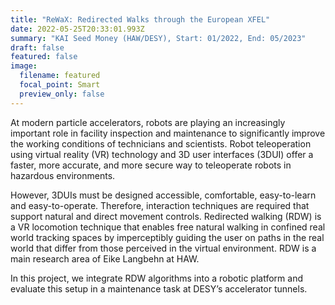 ```yaml
---
title: "ReWaX: Redirected Walks through the European XFEL"
date: 2022-05-25T20:33:01.993Z
summary: "KAI Seed Money (HAW/DESY), Start: 01/2022, End: 05/2023"
draft: false
featured: false
image:
  filename: featured
  focal_point: Smart
  preview_only: false
---
```

At modern particle accelerators, robots are playing an increasingly important role in facility inspection and maintenance to significantly improve the working conditions of technicians and scientists. Robot teleoperation using virtual reality (VR) technology and 3D user interfaces (3DUI) offer a faster, more accurate, and more secure way to teleoperate robots in hazardous environments.

However, 3DUIs must be designed accessible, comfortable, easy-to-learn and easy-to-operate. Therefore, interaction techniques are required that support natural and direct movement controls. Redirected walking (RDW) is a VR locomotion technique that enables free natural walking in confined real world tracking spaces by imperceptibly guiding the user on paths in the real world that differ from those perceived in the virtual environment. RDW is a main research area of Eike Langbehn at HAW. 

In this project, we integrate RDW algorithms into a robotic platform and evaluate this setup in a maintenance task at DESY’s accelerator tunnels.